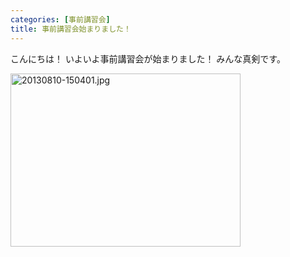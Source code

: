 ```yaml
---
categories: [事前講習会]
title: 事前講習会始まりました！
---
```

こんにちは！
いよいよ事前講習会が始まりました！
みんな真剣です。

<a href="http://procon.kushi.ro/wp-content/uploads/2013/08/20130810-150401.jpg"><img class="alignnone " alt="20130810-150401.jpg" src="http://procon.kushi.ro/wp-content/uploads/2013/08/20130810-150401.jpg" width="368" height="277" /></a>
